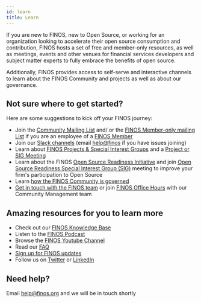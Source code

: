 ```yaml
---
id: learn
title: Learn
---
```


If you are new to FINOS, new to Open Source, or working for an organization looking to accelerate their open source consumption and contribution, FINOS hosts a set of free and member-only resources, as well as meetings, events and other venues for financial services developers and subject matter experts to fully embrace the benefits of open source. 

Additionally, FINOS provides access to self-serve and interactive channels to learn about the FINOS Community and projects as well as about our governance.

## Not sure where to get started? 

Here are some suggestions to kick off your FINOS journey:

- Join the [Community Mailing List](mailto:community+subscribe@finos.org) and/ or the [FINOS Member-only mailing List](mailto:member+subscribe@finos.org) if you are an employee of a [FINOS Member](https://finos.org/members)
- Join our [Slack channels](https://finos-lf.slack.com/messages/finos-community/) (email [help@finos](mailto:help@finos.org) if you have issues joining)
- Learn about [FINOS Projects & Special Interest Groups](http://landscape.finos.org/) and a [Project or SIG Meeting](https://www.finos.org/finos-community-calendar)
- Learn about the FINOS [Open Source Readiness Initiative](https://finos.org/open-source-readiness) and join [Open Source Readiness Special Interest Group (SIG)](https://osr.finos.org) meeting to improve your firm's participation to Open Source 
- Learn [how the FINOS Community is governed](/docs/governance)
- [Get in touch with the FINOS team](https://www.finos.org/contact-us?hsLang=en-us) or join [FINOS Office Hours](https://calendar.google.com/event?action=TEMPLATE&tmeid=MXVuM2xpNmc5ajRtaXExNnFrZWEyZGo3aXVfMjAyMjA0MTNUMTUwMDAwWiBmaW5vcy5vcmdfZmFjOG1vMXJmYzZlaHNjZzBkODBmaThqaWdAZw&tmsrc=finos.org_fac8mo1rfc6ehscg0d80fi8jig%40group.calendar.google.com&scp=ALL) with our Community Management team

## Amazing resources for you to learn more

- Check out our [FINOS Knowledge Base](https://www.finos.org/knowledge-base)
- Listen to the [FINOS Podcast](https://podcasts.apple.com/us/podcast/finos-open-source-in-finance-podcast/id1512371068)
- Browse the [FINOS Youtube Channel](https://www.youtube.com/c/FINOS)
- Read our [FAQ](https://www.finos.org/faq)
- [Sign up for FINOS updates](https://www.finos.org/sign-up)
- Follow us on [Twitter](https://twitter.com/finosfoundation) or [LinkedIn](https://www.linkedin.com/company/finosfoundation/) 

## Need help? 
Email [help@finos.org](mailto:help@finos.org) and we will be in touch shortly

